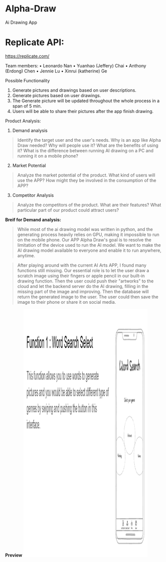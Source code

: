 # Alpha-Draw
Ai Drawing App

# Replicate API:
https://replicate.com/

Team members:
  • Leonardo Nan
  • Yuanhao (Jeffery) Chai
  • Anthony (Erdong) Chen
  • Jennie Lu
  • Xinrui (katherine) Ge

Possible Functionality
1. Generate pictures and drawings based on user descriptions.
2. Generate pictures based on user drawings.
3. The Generate picture will be updated throughout the whole process in a span of 5 min.
4. Users will be able to share their pictures after the app finish drawing.


Product Analysis:
1. Demand analysis
  > Identify the target user and the user's needs. Why is an app like Alpha Draw needed? Why will people use it? What are the benefits of using it? What is the difference between running AI drawing on a PC and running it on a mobile phone?
2. Market Potential
  > Analyze the market potential of the product. What kind of users will use the APP? How might they be involved in the consumption of the APP? 
3. Competitor Analysis
  > Analyze the competitors of the product. What are their features? What particular part of our product could attract users?

**Breif for Demand analysis:**

>While most of the ai drawing model was written in python, and the generating process heavily relies on GPU, making it impossible to run on the mobile phone. Our APP Alpha Draw's goal is to resolve the limitation of the device used to run the AI model. We want to make the AI drawing model available to everyone and enable it to run anywhere, anytime. 

>After playing around with the current AI Arts APP, I found many functions still missing. Our essential role is to let the user draw a scratch image using their fingers or apple pencil in our built-in drawing function. Then the user could push their "artworks" to the cloud and let the backend server do the AI drawing, filling in the missing part of the image and improving. Then the database will return the generated image to the user. The user could then save the image to their phone or share it on social media.


**Preview**
<img src="/preview1.png" alt="Alt text" title="Optional title"  height="800" width="400">

